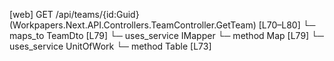 [web] GET /api/teams/{id:Guid}  (Workpapers.Next.API.Controllers.TeamController.GetTeam)  [L70–L80]
  └─ maps_to TeamDto [L79]
  └─ uses_service IMapper
    └─ method Map [L79]
  └─ uses_service UnitOfWork
    └─ method Table [L73]

